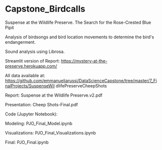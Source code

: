 # Capstone_Birdcalls

Suspense at the Wildlife Preserve.
The Search for the Rose-Crested Blue Pipit

Analysis of birdsongs and bird location movements to determine the bird's endangerment.

Sound analysis using Librosa.


Streamlit version of Report:  https://mystery-at-the-preserve.herokuapp.com/

All data available at:  https://github.com/emmanueliarussi/DataScienceCapstone/tree/master/7_FinalProjects/SuspenseWil dlifePreserveCheepShots



Report:  Suspense at the Wildlife Preserve.v2.pdf

Presentation:  Cheep Shots-Final.pdf

Code (Jupyter Notebook):

Modeling:  PJO_Final_Model.ipynb

Visualizations:  PJO_Final_Visualizations.ipynb

Final:  PJO_Final.ipynb
